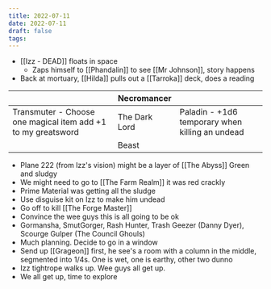 ```yaml
---
title: 2022-07-11
date: 2022-07-11
draft: false
tags:
---
```

* [[Izz - DEAD]] floats in space
	* Zaps himself to [[Phandalin]] to see [[Mr Johnson]], story happens
* Back at mortuary, [[Hilda]] pulls out a [[Tarroka]] deck, does a reading

|  | Necromancer  | |
| - | ------------- | - |
| Transmuter - Choose one magical item add +1 to my greatsword | The Dark Lord | Paladin - +1d6 temporary when killing an undead |
| | Beast | |

* Plane 222 (from Izz's vision) might be a layer of [[The Abyss]] Green and sludgy
* We might need to go to [[The Farm Realm]] it was red crackly
* Prime Material was getting all the sludge
* Use disguise kit on Izz to make him undead
* Go off to kill [[The Forge Master]]
* Convince the wee guys this is all going to be ok
* Gormansha, SmutGorger, Rash Hunter, Trash Geezer (Danny Dyer), Scourge Gulper (The Council Ghouls)
* Much planning.  Decide to go in a window
* Send up [[Grageon]] first, he see's a room with a column in the middle, segmented into 1/4s.  One is wet, one is earthy, other two dunno 
* Izz tightrope walks up.  Wee guys all get up. 
* We all get up, time to explore